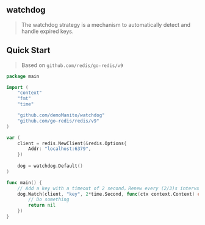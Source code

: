 ## watchdog

> The watchdog strategy is a mechanism to automatically detect and handle expired keys.

## Quick Start

> Based on `github.com/redis/go-redis/v9`

```go
package main

import (
	"context"
	"fmt"
	"time"

	"github.com/demoManito/watchdog"
	"github.com/go-redis/redis/v9"
)

var (
	client = redis.NewClient(&redis.Options{
		Addr: "localhost:6379",
	})
	
	dog = watchdog.Default()
)

func main() {
	// Add a key with a timeout of 2 second，Renew every (2/3)s intervals
	dog.Watch(client, "key", 2*time.Second, func(ctx context.Context) error {
		// Do something
		return nil
	})
}
```